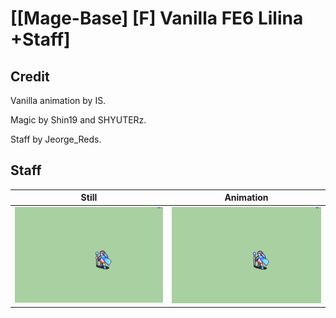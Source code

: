 # [\[Mage-Base\] \[F\] Vanilla FE6 Lilina +Staff]

## Credit

Vanilla animation by IS.

Magic by Shin19 and SHYUTERz.

Staff by Jeorge_Reds.

## Staff

| Still | Animation |
| :---: | :-------: |
| ![Staff still](./Staff_000.png) | ![Staff animation](./Staff.gif) |
